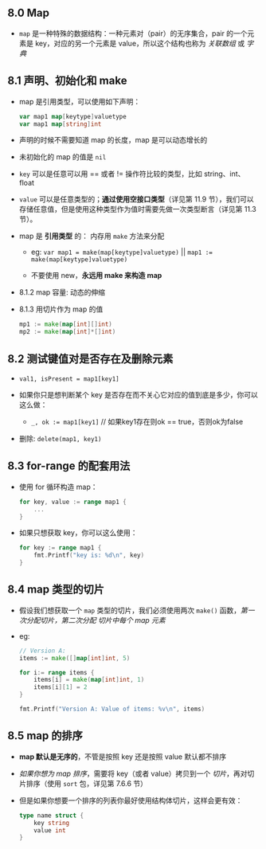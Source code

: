 ## 8.0 Map
* `map` 是一种特殊的数据结构：一种元素对（pair）的无序集合，pair 的一个元素是 key，对应的另一个元素是 value，所以这个结构也称为 _关联数组_ 或 _字典_


## 8.1 声明、初始化和 make
* map 是引用类型，可以使用如下声明：
    ```go
    var map1 map[keytype]valuetype
    var map1 map[string]int
    ```

* 声明的时候不需要知道 map 的长度，map 是可以动态增长的

* 未初始化的 map 的值是 `nil`

* `key` 可以是任意可以用 == 或者 != 操作符比较的类型，比如 string、int、float

* `value` 可以是任意类型的；__通过使用空接口类型__（详见第 11.9 节），我们可以存储任意值，但是使用这种类型作为值时需要先做一次类型断言（详见第 11.3 节）。

* map 是 __引用类型__ 的： 内存用 `make` 方法来分配
    * eg: `var map1 = make(map[keytype]valuetype)` || `map1 := make(map[keytype]valuetype)`

    * 不要使用 new，__永远用 make 来构造 map__

* 8.1.2 map 容量: 动态的伸缩

* 8.1.3 用切片作为 map 的值
    ```go
    mp1 := make(map[int][]int)
    mp2 := make(map[int]*[]int)
    ```


## 8.2 测试键值对是否存在及删除元素
* `val1, isPresent = map1[key1]`

* 如果你只是想判断某个 key 是否存在而不关心它对应的值到底是多少，你可以这么做：
    * `_, ok := map1[key1]` // 如果key1存在则ok == true，否则ok为false

* 删除: `delete(map1, key1)`


## 8.3 for-range 的配套用法
* 使用 for 循环构造 map：
    ```go
    for key, value := range map1 {
        ...
    }
    ```

* 如果只想获取 key，你可以这么使用：
    ```go
    for key := range map1 {
        fmt.Printf("key is: %d\n", key)
    }
    ```


## 8.4 map 类型的切片
* 假设我们想获取一个 `map` 类型的切片，我们必须使用两次 `make()` 函数，_第一次分配切片，第二次分配 切片中每个 map 元素_

* eg:
    ```go
    // Version A:
    items := make([]map[int]int, 5)

    for i:= range items {
        items[i] = make(map[int]int, 1)
        items[i][1] = 2
    }

    fmt.Printf("Version A: Value of items: %v\n", items)
    ```


## 8.5 map 的排序
* __map 默认是无序的__，不管是按照 key 还是按照 value 默认都不排序

* _如果你想为 map 排序_，需要将 key（或者 value）拷贝到一个 _切片_，再对切片排序（使用 `sort` 包，详见第 7.6.6 节）

* 但是如果你想要一个排序的列表你最好使用结构体切片，这样会更有效：
    ```go
    type name struct {
        key string
        value int
    }
    ```
